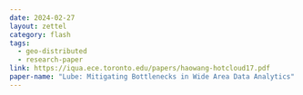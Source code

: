 ```yaml
---
date: 2024-02-27
layout: zettel
category: flash
tags:
  - geo-distributed
  - research-paper
link: https://iqua.ece.toronto.edu/papers/haowang-hotcloud17.pdf
paper-name: "Lube: Mitigating Bottlenecks in Wide Area Data Analytics"
---
```

